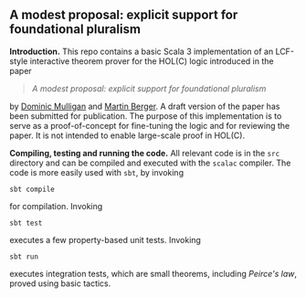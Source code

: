 ## A modest proposal: explicit support for foundational pluralism


**Introduction.** This repo contains a basic Scala 3 implementation of
an LCF-style interactive theorem prover for the HOL(C) logic
introduced in the paper

>   *A modest proposal: explicit support for foundational pluralism* 

by [Dominic Mulligan](https://dominicpm.github.io/) and [Martin
Berger](https://martinfriedrichberger.net/). A draft version of the
paper has been submitted for publication.  The
purpose of this implementation is to serve as a proof-of-concept for
fine-tuning the logic and for reviewing the paper. It is not intended
to enable large-scale proof in HOL(C).

**Compiling, testing and running the code.** All relevant code is in
the `src` directory and can be compiled and executed with the `scalac`
compiler. The code is more easily used with `sbt`, by invoking

    sbt compile

for compilation. Invoking

    sbt test

executes a few property-based unit tests.  Invoking

    sbt run

executes integration tests, which are small theorems, including
*Peirce's law*, proved using basic tactics.
